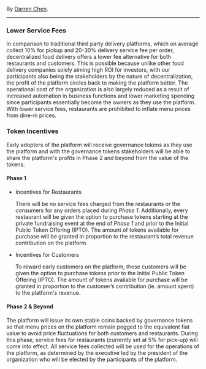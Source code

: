 By [Darren Chen](https://linkedin.com/in/dstchen).

---

### Lower Service Fees

In comparison to traditional third party delivery platforms, which on average collect 10% for pickup and 20-30% delivery service fee per order, decentralized food delivery offers a lower fee alternative for both restaurants and customers. This is possible because unlike other food delivery companies solely aiming high ROI for investors, with our participants also being the stakeholders by the nature of decentralization, the profit of the platform circles back to making the platform better. The operational cost of the organization is also largely reduced as a result of increased automation in business functions and lower marketing spending since participants essentially become the owners as they use the platform. With lower service fees, restaurants are prohibited to inflate menu prices from dine-in prices. 

### Token Incentives
Early adopters of the platform will receive governance tokens as they use the platform and with the governance tokens stakeholders will be able to share the platform's profits in Phase 2 and beyond from the value of the tokens.

#### Phase 1

- Incentives for Restaurants
  
  There will be no service fees charged from the restaurants or the consumers for any orders placed during *Phase 1*. Additionally, every restaurant will be given the option to purchase tokens starting at the private fundraising event at the end of *Phase 1* and prior to the Initial Public Token Offering (IPTO). The amount of tokens available for purchase will be granted in proportion to the restaurant’s total revenue contribution on the platform. 

- Incentives for Customers
  
  To reward early customers on the platform, these customers will be given the option to purchase tokens prior to the Initial Public Token Offering (IPTO). The amount of tokens available for purchase will be granted in proportion to the customer’s contribution (ie. amount spent) to the platform's revenue.

#### Phase 2 & Beyond

The platform will issue its own stable coins backed by governance tokens so that menu prices on the platform remain pegged to the equivalent fiat value to avoid price fluctuations for both customers and restaurants. 
During this phase, service fees for restaurants (currently set at 5% for pick-up) will come into effect. 
All service fees collected will be used for the operations of the platform, as determined by the executive led by the president of the organization who will be elected by the participants of the platform.
